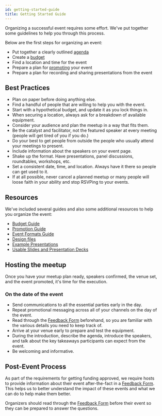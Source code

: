 ```yaml
---
id: getting-started-guide
title: Getting Started Guide
---
```


Organizing a successful event requires some effort. We've put together some guidelines to help you through this process.

Below are the first steps for organizing an event:

- Put together a clearly outlined [agenda](./event-formats-guide.md)
- Create a [budget](./budget-guide.md)
- Find a location and time for the event
- Prepare a plan for [promoting](./promotion-guide.md) your event
- Prepare a plan for recording and sharing presentations from the event

## Best Practices

- Plan on paper before doing anything else.
- Find a handful of people that are willing to help you with the event.
- Start with a hypothetical budget, and update it as you lock things in.
- When securing a location, always ask for a breakdown of available equipment.
- Consider your audience and plan the meetup in a way that fits them.
- Be the catalyst and facilitator, not the featured speaker at every meeting (people will get tired of you if you do.)
- Do your best to get people from outside the people who usually attend your meetings to present.
- Include information about the speakers on your event page.
- Shake up the format. Have presentations, panel discussions, roundtables, workshops, etc.
- Set a consistent date, time, and location. Always have it there so people can get used to it.
- If at all possible, never cancel a planned meetup or many people will loose faith in your ability and stop RSVPing to your events.

## Resources

We've included several guides and also some additional resources to help you organize the event:

- [Budget Guide](./budget-guide.md)
- [Promotion Guide](./promotion-guide.md)
- [Event Formats Guide](./event-formats-guide.md)
- [Design files](https://github.com/makerdao/Overview-of-MakerDAO-design#style-guide)
- [Example Presentations](https://github.com/makerdao/awesome-makerdao#videos)
- [Usable Slides and Presentation Decks](./assets/slides)

## Hosting the meetup

Once you have your meetup plan ready, speakers confirmed, the venue set, and the event promoted, it's time for the execution.

### On the date of the event

- Send communications to all the essential parties early in the day.
- Repeat promotional messaging across all of your channels on the day of the event.
- Read through the [Feedback Form](https://airtable.com/shr6Icuj6tOy0k55l) beforehand, so you are familiar with the various details you need to keep track of.
- Arrive at your venue early to prepare and test the equipment.
- During the introduction, describe the agenda, introduce the speakers, and talk about the key takeaways participants can expect from the event.
- Be welcoming and informative.

## Post-Event Process

As part of the requirements for getting funding approved, we require hosts to provide information about their event after-the-fact in a [Feedback Form](https://airtable.com/shr6Icuj6tOy0k55l). This helps us to better understand the impact of these events and what we can do to help make them better.

Organizers should read through the [Feedback Form](https://airtable.com/shr6Icuj6tOy0k55l) before their event so they can be prepared to answer the questions.
